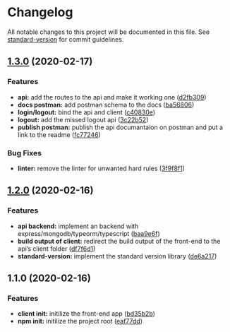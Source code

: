 # Changelog

All notable changes to this project will be documented in this file. See [standard-version](https://github.com/conventional-changelog/standard-version) for commit guidelines.

## [1.3.0](https://github.com/kolayik/nodejs-kriptoken/compare/v1.2.0...v1.3.0) (2020-02-17)


### Features

* **api:** add the routes to the api and make it working one ([d2fb309](https://github.com/kolayik/nodejs-kriptoken/commit/d2fb30928f6ba9c902bd938ee5ecc2b22625a9e0))
* **docs postman:** add postman schema to the docs ([ba56806](https://github.com/kolayik/nodejs-kriptoken/commit/ba56806e28c4068e6e1cd1efe6c786e42209c846))
* **login/logout:** bind the api and client ([c40830e](https://github.com/kolayik/nodejs-kriptoken/commit/c40830e31c9191e3cedca386648107645ce1af0a))
* **logout:** add the missed logout api ([3c22b52](https://github.com/kolayik/nodejs-kriptoken/commit/3c22b522f5d04e957c653bec8ace97b2e6fa9dbb))
* **publish postman:** publish the api documantaion on postman and put a link to the readme ([fc77246](https://github.com/kolayik/nodejs-kriptoken/commit/fc772465b721c2627571f87887228e484bc18dc8))


### Bug Fixes

* **linter:** remove the linter for unwanted hard rules ([3f9f8f1](https://github.com/kolayik/nodejs-kriptoken/commit/3f9f8f103217a36b6cc229072658bc61860ff037))

## [1.2.0](https://github.com/kolayik/nodejs-kriptoken/compare/v1.1.0...v1.2.0) (2020-02-16)


### Features

* **api backend:** implement an backend with express/mongodb/typeorm/typescript ([baa9e6f](https://github.com/kolayik/nodejs-kriptoken/commit/baa9e6f881f2e941ad7d13227734961b95cc3fd3))
* **build output of client:** redirect the build output of the front-end to the api’s client folder ([df7f6d1](https://github.com/kolayik/nodejs-kriptoken/commit/df7f6d1ad4de9b8dd396f071b3e968383f8218b4))
* **standard-version:** implement the standard version library ([de6a217](https://github.com/kolayik/nodejs-kriptoken/commit/de6a21704737007f99a82ee8c75e7875ae740b49))

## 1.1.0 (2020-02-16)


### Features

* **client init:** initilize the front-end app ([bd35b2b](https://github.com/kolayik/nodejs-kriptoken/commit/bd35b2b16e8e729dd222780add485cadd95fade3))
* **npm init:** initilize the project root ([eaf77dd](https://github.com/kolayik/nodejs-kriptoken/commit/eaf77dd27df9f70c0553763af9f01592a24d35e0))
